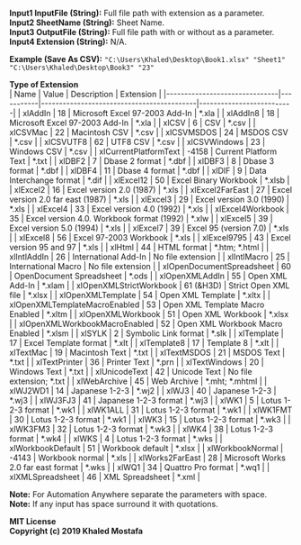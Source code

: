 **Input1 InputFile (String):** Full file path with extension as a parameter.  
**Input2 SheetName (String):** Sheet Name.  
**Input3 OutputFile (String):** Full file path with or without as a parameter.  
**Input4 Extension (String):** N/A.  

**Example (Save As CSV):** `"C:\Users\Khaled\Desktop\Book1.xlsx" "Sheet1" "C:\Users\Khaled\Desktop\Book3" "23"`

**Type of Extension**  
| Name                          | Value     | Description                               | Extension                |
|-------------------------------|-----------|-------------------------------------------|--------------------------|
| xlAddIn                       | 18        | Microsoft Excel 97-2003 Add-In            | *.xla                    |
| xlAddIn8                      | 18        | Microsoft Excel 97-2003 Add-In            | *.xla                    |
| xlCSV                         | 6         | CSV                                       | *.csv                    |
| xlCSVMac                      | 22        | Macintosh CSV                             | *.csv                    |
| xlCSVMSDOS                    | 24        | MSDOS CSV                                 | *.csv                    |
| xlCSVUTF8                     | 62        | UTF8 CSV                                  | *.csv                    |
| xlCSVWindows                  | 23        | Windows CSV                               | *.csv                    |
| xlCurrentPlatformText         | -4158     | Current Platform Text                     | *.txt                    |
| xlDBF2                        | 7         | Dbase 2 format                            | *.dbf                    |
| xlDBF3                        | 8         | Dbase 3 format                            | *.dbf                    |
| xlDBF4                        | 11        | Dbase 4 format                            | *.dbf                    |
| xlDIF                         | 9         | Data Interchange format                   | *.dif                    |
| xlExcel12                     | 50        | Excel Binary Workbook                     | *.xlsb                   |
| xlExcel2                      | 16        | Excel version 2.0 (1987)                  | *.xls                    |
| xlExcel2FarEast               | 27        | Excel version 2.0 far east (1987)         | *.xls                    |
| xlExcel3                      | 29        | Excel version 3.0 (1990)                  | *.xls                    |
| xlExcel4                      | 33        | Excel version 4.0 (1992)                  | *.xls                    |
| xlExcel4Workbook              | 35        | Excel version 4.0. Workbook format (1992) | *.xlw                    |
| xlExcel5                      | 39        | Excel version 5.0 (1994)                  | *.xls                    |
| xlExcel7                      | 39        | Excel 95 (version 7.0)                    | *.xls                    |
| xlExcel8                      | 56        | Excel 97-2003 Workbook                    | *.xls                    |
| xlExcel9795                   | 43        | Excel version 95 and 97                   | *.xls                    |
| xlHtml                        | 44        | HTML format                               | *.htm; *.html            |
| xlIntlAddIn                   | 26        | International Add-In                      | No file extension        |
| xlIntlMacro                   | 25        | International Macro                       | No file extension        |
| xlOpenDocumentSpreadsheet     | 60        | OpenDocument Spreadsheet                  | *.ods                    |
| xlOpenXMLAddIn                | 55        | Open XML Add-In                           | *.xlam                   |
| xlOpenXMLStrictWorkbook       | 61 (&H3D) | Strict Open XML file                      | *.xlsx                   |
| xlOpenXMLTemplate             | 54        | Open XML Template                         | *.xltx                   |
| xlOpenXMLTemplateMacroEnabled | 53        | Open XML Template Macro Enabled           | *.xltm                   |
| xlOpenXMLWorkbook             | 51        | Open XML Workbook                         | *.xlsx                   |
| xlOpenXMLWorkbookMacroEnabled | 52        | Open XML Workbook Macro Enabled           | *.xlsm                   |
| xlSYLK                        | 2         | Symbolic Link format                      | *.slk                    |
| xlTemplate                    | 17        | Excel Template format                     | *.xlt                    |
| xlTemplate8                   | 17        | Template 8                                | *.xlt                    |
| xlTextMac                     | 19        | Macintosh Text                            | *.txt                    |
| xlTextMSDOS                   | 21        | MSDOS Text                                | *.txt                    |
| xlTextPrinter                 | 36        | Printer Text                              | *.prn                    |
| xlTextWindows                 | 20        | Windows Text                              | *.txt                    |
| xlUnicodeText                 | 42        | Unicode Text                              | No file extension; *.txt |
| xlWebArchive                  | 45        | Web Archive                               | *.mht; *.mhtml           |
| xlWJ2WD1                      | 14        | Japanese 1-2-3                            | *.wj2                    |
| xlWJ3                         | 40        | Japanese 1-2-3                            | *.wj3                    |
| xlWJ3FJ3                      | 41        | Japanese 1-2-3 format                     | *.wj3                    |
| xlWK1                         | 5         | Lotus 1-2-3 format                        | *.wk1                    |
| xlWK1ALL                      | 31        | Lotus 1-2-3 format                        | *.wk1                    |
| xlWK1FMT                      | 30        | Lotus 1-2-3 format                        | *.wk1                    |
| xlWK3                         | 15        | Lotus 1-2-3 format                        | *.wk3                    |
| xlWK3FM3                      | 32        | Lotus 1-2-3 format                        | *.wk3                    |
| xlWK4                         | 38        | Lotus 1-2-3 format                        | *.wk4                    |
| xlWKS                         | 4         | Lotus 1-2-3 format                        | *.wks                    |
| xlWorkbookDefault             | 51        | Workbook default                          | *.xlsx                   |
| xlWorkbookNormal              | -4143     | Workbook normal                           | *.xls                    |
| xlWorks2FarEast               | 28        | Microsoft Works 2.0 far east format       | *.wks                    |
| xlWQ1                         | 34        | Quattro Pro format                        | *.wq1                    |
| xlXMLSpreadsheet              | 46        | XML Spreadsheet                           | *.xml                    |

**Note:** For Automation Anywhere separate the parameters with space.  
**Note:** If any input has space surround it with quotations.  

**MIT License**  
**Copyright (c) 2019 Khaled Mostafa**
